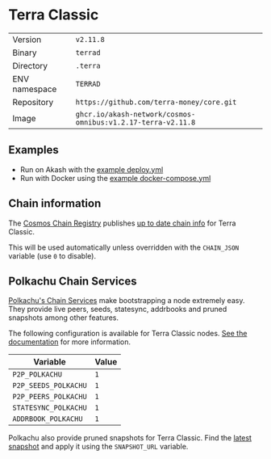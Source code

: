 # Terra Classic

| | |
|---|---|
|Version|`v2.11.8`|
|Binary|`terrad`|
|Directory|`.terra`|
|ENV namespace|`TERRAD`|
|Repository|`https://github.com/terra-money/core.git`|
|Image|`ghcr.io/akash-network/cosmos-omnibus:v1.2.17-terra-v2.11.8`|

## Examples

- Run on Akash with the [example deploy.yml](./deploy.yml)
- Run with Docker using the [example docker-compose.yml](./docker-compose.yml)

## Chain information

The [Cosmos Chain Registry](https://github.com/cosmos/chain-registry) publishes [up to date chain info](https://raw.githubusercontent.com/cosmos/chain-registry/master/terra/chain.json) for Terra Classic.

This will be used automatically unless overridden with the `CHAIN_JSON` variable (use `0` to disable).

## Polkachu Chain Services

[Polkachu's Chain Services](https://www.polkachu.com/networks/terra) make bootstrapping a node extremely easy. They provide live peers, seeds, statesync, addrbooks and pruned snapshots among other features.

The following configuration is available for Terra Classic nodes. [See the documentation](../README.md#polkachu-services) for more information.

|Variable|Value|
|---|---|
|`P2P_POLKACHU`|`1`|
|`P2P_SEEDS_POLKACHU`|`1`|
|`P2P_PEERS_POLKACHU`|`1`|
|`STATESYNC_POLKACHU`|`1`|
|`ADDRBOOK_POLKACHU`|`1`|

Polkachu also provide pruned snapshots for Terra Classic. Find the [latest snapshot](https://polkachu.com/tendermint_snapshots/terra) and apply it using the `SNAPSHOT_URL` variable.
